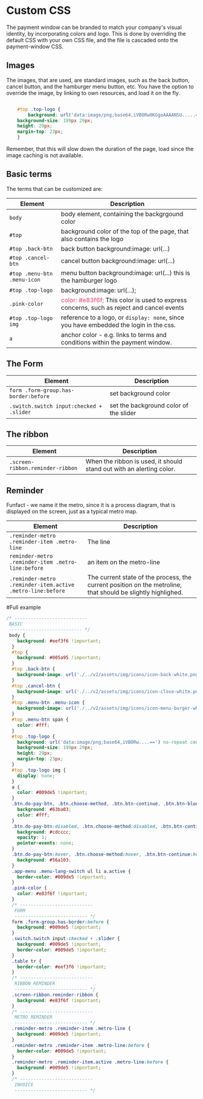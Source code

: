 # Custom CSS

The payment window can be branded to match your company's visual identity, by incorporating colors and logo.
This is done by overriding the default CSS with your own CSS file, and the file is cascaded onto the payment-window CSS.

## Images
The images, that are used, are standard images, such as the back button, cancel button, and the hamburger menu button, etc.
You have the option to override the image, by linking to own resources, and load it on the fly.
```css

    #top .top-logo {
        background: url('data:image/png;base64,iVBORw0KGgoAAAANSU.....==') no-repeat center;
    background-size: 199px 29px;
    height: 29px;
    margin-top: 23px;
    }
```
Remember, that this will slow down the duration of the page, load since the image caching is not available.

## Basic terms
The terms that can be customized are:

| **Element**                 | **Description**                                                                                                       |
|-----------------------------|-----------------------------------------------------------------------------------------------------------------------|
| `body`                      | body element, containing the backgrgound color                                                                        |
| `#top`                      | background color of the top of the page, that also contains the logo                                                  |
| `#top .back-btn`            | back button background:image: url(...)                                                                                |
| `#top .cancel-btn`          | cancel button background:image: url(...)                                                                              |
| `#top .menu-btn .menu-icon` | menu button background:image: url(...) this is the hamburger logo                                                     |
| `#top .top-logo`            | background:image: url(...);                                                                                           |
| `.pink-color`               | <font color="e83f6f">color: #e83f6f; </font> This color is used to express concerns, such as reject and cancel events |
| `#top .top-logo img`        | reference to a logo, or `display: none`, since you have embedded the login in the css.                                |
| `a`                         | anchor color - e.g. links to terms and conditions within the payment window.                                          |



## The Form

| **Element**                              | **Description**                        |
|------------------------------------------|----------------------------------------|
| `form .form-group.has-border:before`     | set background color                   |
| `.switch.switch input:checked + .slider` | set the background color of the slider |


## The ribbon

| **Element**                      | **Description**                                                      |
|----------------------------------|----------------------------------------------------------------------|
| `.screen-ribbon.reminder-ribbon` | When the ribbon is used, it should stand out with an alerting color. |


## Reminder
Funfact - we name it the metro, since it is a process diagram, that is displayed on the screen, just as a typical metro map.

| **Element**                                                | **Description**                                                                                              |
|------------------------------------------------------------|--------------------------------------------------------------------------------------------------------------|
| `.reminder-metro .reminder-item .metro-line `              | The line                                                                                                     |
| `reminder-metro .reminder-item .metro-line:before`         | an item on the metro-line                                                                                    |
| `.reminder-metro .reminder-item.active .metro-line:before` | The current state of the process, the current position on the metroline, that should be slightly highlighed. |



#Full example

```css
/* ---------------------------
 BASIC
 --------------------------- */
 body {
    background: #eef3f6 !important;
  }
  #top {
    background: #005a95 !important;
  }
  #top .back-btn {
    background-image: url('./../v2/assets/img/icons/icon-back-white.png') !important;
  }
  #top .cancel-btn {
    background-image: url('./../v2/assets/img/icons/icon-close-white.png') !important;
  }
  #top .menu-btn .menu-icon {
    background-image: url('./../v2/assets/img/icons/icon-menu-burger-white.png') !important;
  }
  #top .menu-btn span {
    color: #fff;
  }
  #top .top-logo {
    background: url('data:image/png;base64,iVBORw....==') no-repeat center;
    background-size: 199px 29px;
    height: 29px;
    margin-top: 23px;
  }
  #top .top-logo img {
    display: none;
  }
  a {
    color: #009de5 !important;
  }
  .btn.do-pay-btn, .btn.choose-method, .btn.btn-continue, .btn.btn-blue {
    background: #63ba03;
    color: #fff;
  }
  .btn.do-pay-btn:disabled, .btn.choose-method:disabled, .btn.btn-continue:disabled, .btn.btn-blue:disabled {
    background: #cdcccc;
    opacity: 1;
    pointer-events: none;
  }
  .btn.do-pay-btn:hover, .btn.choose-method:hover, .btn.btn-continue:hover, .btn.btn-blue:hover, .btn.do-pay-btn:focus, .btn.choose-method:focus, .btn.btn-continue:focus, .btn.btn-blue:focus {
    background: #56a103;
  }
  .app-menu .menu-lang-switch ul li a.active {
    border-color: #009de5 !important;
  }
  .pink-color {
    color: #e83f6f !important;
  }
  /* ---------------------------
   FORM
   --------------------------- */
  form .form-group.has-border:before {
    background: #009de5 !important;
  }
  .switch.switch input:checked + .slider {
    background: #009de5 !important;
    border-color: #009de5 !important;
  }
  .table tr {
    border-color: #eef3f6 !important;
  }
  /* ---------------------------
   RIBBON REMINDER
   --------------------------- */
  .screen-ribbon.reminder-ribbon {
    background: #e83f6f !important;
  }
  /* ---------------------------
   METRO REMINDER
   --------------------------- */
  .reminder-metro .reminder-item .metro-line {
    background: #009de5 !important;
  }
  .reminder-metro .reminder-item .metro-line:before {
    border-color: #009de5 !important;
  }
  .reminder-metro .reminder-item.active .metro-line:before {
    background: #009de5 !important;
  }
  /* ---------------------------
   INVOICE
   --------------------------- */
   ```